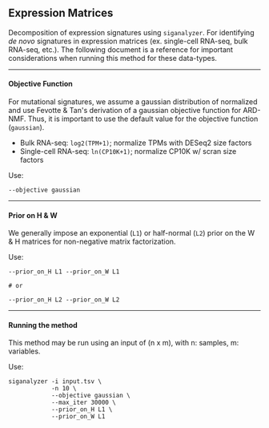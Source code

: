 ## Expression Matrices

Decomposition of expression signatures using  `siganalyzer`. For identifying _de novo_ signatures in expression matrices (ex. single-cell RNA-seq, bulk RNA-seq, etc.). The following document is a reference for important considerations when running this method for these data-types.

---

#### Objective Function
For mutational signatures, we assume a gaussian distribution of normalized and use Fevotte & Tan's derivation of a gaussian objective function for ARD-NMF. Thus, it is important to use the default value for the objective function (`gaussian`).
* Bulk RNA-seq: `log2(TPM+1)`; normalize TPMs with DESeq2 size factors
* Single-cell RNA-seq: `ln(CP10K+1)`; normalize CP10K w/ scran size factors

Use:
```{bash}
--objective gaussian
```

---

#### Prior on H & W
We generally impose an exponential (`L1`) or half-normal (`L2`) prior on the W & H matrices for non-negative matrix factorization.

Use:
```{bash}
--prior_on_H L1 --prior_on_W L1

# or

--prior_on_H L2 --prior_on_W L2
```

---

#### Running the method
This method may be run using an input of (n x m), with n: samples, m: variables.

Use:
```
siganalyzer -i input.tsv \
            -n 10 \
            --objective gaussian \
            --max_iter 30000 \
            --prior_on_H L1 \
            --prior_on_W L1
```
